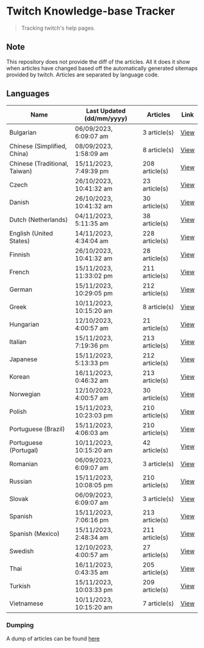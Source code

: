 # Twitch Knowledge-base Tracker
> Tracking twitch's help pages. 

## Note
This repository does not provide the diff of the articles. All it does it show when articles have changed based
off the automatically generated sitemaps provided by twitch. Articles are separated by language code.

## Languages

| Name                          | Last Updated (dd/mm/yyyy) | Articles       | Link                   |
|-------------------------------|---------------------------|----------------|------------------------|
| Bulgarian                     | 06/09/2023, 6:09:07 am    | 3 article(s)   | [View](docs/bg.md)     |
| Chinese (Simplified, China)   | 08/09/2023, 1:58:09 am    | 8 article(s)   | [View](docs/zh_CN.md)  |
| Chinese (Traditional, Taiwan) | 15/11/2023, 7:49:39 pm    | 208 article(s) | [View](docs/zh_TW.md)  |
| Czech                         | 26/10/2023, 10:41:32 am   | 23 article(s)  | [View](docs/cs.md)     |
| Danish                        | 26/10/2023, 10:41:32 am   | 30 article(s)  | [View](docs/da.md)     |
| Dutch (Netherlands)           | 04/11/2023, 5:11:35 am    | 38 article(s)  | [View](docs/nl_NL.md)  |
| English (United States)       | 14/11/2023, 4:34:04 am    | 228 article(s) | [View](docs/en_US.md)  |
| Finnish                       | 26/10/2023, 10:41:32 am   | 28 article(s)  | [View](docs/fi.md)     |
| French                        | 15/11/2023, 11:33:02 pm   | 211 article(s) | [View](docs/fr.md)     |
| German                        | 15/11/2023, 10:29:05 pm   | 212 article(s) | [View](docs/de.md)     |
| Greek                         | 10/11/2023, 10:15:20 am   | 8 article(s)   | [View](docs/el.md)     |
| Hungarian                     | 12/10/2023, 4:00:57 am    | 21 article(s)  | [View](docs/hu.md)     |
| Italian                       | 15/11/2023, 7:19:36 pm    | 213 article(s) | [View](docs/it.md)     |
| Japanese                      | 15/11/2023, 5:13:33 pm    | 212 article(s) | [View](docs/ja.md)     |
| Korean                        | 16/11/2023, 0:46:32 am    | 213 article(s) | [View](docs/ko.md)     |
| Norwegian                     | 12/10/2023, 4:00:57 am    | 30 article(s)  | [View](docs/no.md)     |
| Polish                        | 15/11/2023, 10:23:03 pm   | 210 article(s) | [View](docs/pl.md)     |
| Portuguese (Brazil)           | 15/11/2023, 4:06:03 am    | 210 article(s) | [View](docs/pt_BR.md)  |
| Portuguese (Portugal)         | 10/11/2023, 10:15:20 am   | 42 article(s)  | [View](docs/pt_PT.md)  |
| Romanian                      | 06/09/2023, 6:09:07 am    | 3 article(s)   | [View](docs/ro.md)     |
| Russian                       | 15/11/2023, 10:08:05 pm   | 210 article(s) | [View](docs/ru.md)     |
| Slovak                        | 06/09/2023, 6:09:07 am    | 3 article(s)   | [View](docs/sk.md)     |
| Spanish                       | 15/11/2023, 7:06:16 pm    | 213 article(s) | [View](docs/es.md)     |
| Spanish (Mexico)              | 15/11/2023, 2:48:34 am    | 211 article(s) | [View](docs/es_MX.md)  |
| Swedish                       | 12/10/2023, 4:00:57 am    | 27 article(s)  | [View](docs/sv.md)     |
| Thai                          | 16/11/2023, 0:43:35 am    | 205 article(s) | [View](docs/th.md)     |
| Turkish                       | 15/11/2023, 10:03:33 pm   | 209 article(s) | [View](docs/tr.md)     |
| Vietnamese                    | 10/11/2023, 10:15:20 am   | 7 article(s)   | [View](docs/vi.md)     |

### Dumping
A dump of articles can be found [here](docs/RAW.md)